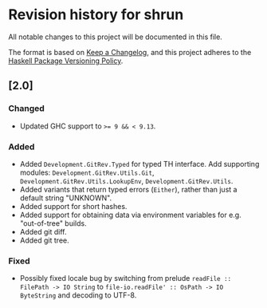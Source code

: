 # Revision history for shrun

All notable changes to this project will be documented in this file.

The format is based on [Keep a Changelog](https://keepachangelog.com/en/1.0.0/),
and this project adheres to the
[Haskell Package Versioning Policy](https://pvp.haskell.org/).

## [2.0]
### Changed
* Updated GHC support to `>= 9 && < 9.13`.

### Added
* Added `Development.GitRev.Typed` for typed TH interface. Add supporting
  modules: `Development.GitRev.Utils.Git`,
  `Development.GitRev.Utils.LookupEnv`, `Development.GitRev.Utils`.
* Added variants that return typed errors (`Either`), rather than just a
  default string "UNKNOWN".
* Added support for short hashes.
* Added support for obtaining data via environment variables for e.g.
  "out-of-tree" builds.
* Added git diff.
* Added git tree.

### Fixed
* Possibly fixed locale bug by switching from prelude
  `readFile :: FilePath -> IO String` to
  `file-io.readFile' :: OsPath -> IO ByteString` and decoding to UTF-8.

